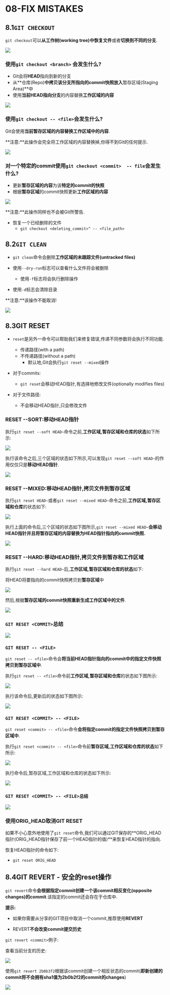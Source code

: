 # 08-FIX MISTAKES

## 8.1`GIT CHECKOUT`

`git checkout`可以**从工作树(working tree)中恢复文件**或者**切换到不同的分支**.

![](images/git_checkout.png)

### 使用`git checkout <branch>` 会发生什么?

- Git会将**HEAD**指向到新的分支
- 从**仓库(Repo)**中拷贝该分支所指向的commit快照放入**暂存区域(Staging Area)**中
- 使用**当前HEAD指向分支**的内容替换**工作区域的内容**

![](images/checkout_a_branch.png)

### 使用`git checkout -- <file>`会发生什么?

Git会使用**当前暂存区域的内容替换工作区域中的内容**.

**注意:**此操作会完全将工作区域的内容替换掉,你得不到Git的任何提示.

![](images/checkout_file.png)

### 对一个特定的commit使用`git checkout <commit>  -- file`会发生什么?

- 更新**暂存区域的内容**为该**特定的commit的快照**
- 根据**暂存区域**的commit快照更新**工作区域的内容**

![](images/checkout_file_from_commit.png)

**注意:**此操作同样也不会被Git所警告.

- 恢复一个已经删除的文件
  - `git checkout <deleting_commit>^ -- <file_path>`

## 8.2`GIT CLEAN`

- `git clean`命令会删除**工作区域的未跟踪文件(untracked files)**
- 使用`--dry-run`标志可以查看什么文件将会被删除
  - 使用`-f`标志将会执行删除操作

- 使用`-d`标志会清除目录

**注意:**该操作不能取消!

![](images/git_clean.png)

## 8.3GIT RESET

- `reset`是另外一命令可以帮助我们来修复错误,传递不同参数将会执行不同功能.
  - 传递路径(with a path)
  - 不传递路径(without a path)
    - 默认地,Git会执行`git reset --mixed`操作

- 对于commits:
  - `git reset`会移动HEAD指针,有选择地修改文件(optionally modifies files)

- 对于文件路径:
  - 不会移动HEAD指针,只会修改文件

### RESET --SORT:移动HEAD指针

执行`git reset --soft HEAD~`命令之前,**工作区域,暂存区域和仓库的状态**如下所示:

![](images/git_reset_soft_before.png)

执行该命令之后,三个区域的状态如下所示,可以发现`git reset --soft HEAD~`的作用仅仅只是**移动HEAD指针**.

![](images/git_reset_soft_after.png)

### RESET --MIXED:移动HEAD指针,拷贝文件到暂存区域

执行`git reset HEAD~`或者`git reset --mixed HEAD~`命令之前,**工作区域,暂存区域和仓库**的状态如下:

![](images/git_reset_mixed_before.png)

执行上面的命令后,三个区域的状态如下图所示,`git reset --mixed HEAD~`**会移动HEAD指针并且将暂存区域的内容替换为HEAD指针指向的commit快照.**

![](images/git_reset_mixed_after.png)

### RESET --HARD:移动HEAD指针,拷贝文件到暂存和工作区域

执行`git reset --hard HEAD~`后,**工作区域,暂存区域和仓库的状态**如下:

将HEAD将要指向的commit快照拷贝到**暂存区域**中

![](images/git_reset_hard_1.png)

然后,根据**暂存区域的commit快照重新生成工作区域中的文件**.

![](images/git_reset_hard_2.png)

### `GIT RESET <COMMIT>`总结

![](images/git_reset_cheat.png)

### `GIT RESET -- <FILE>`

`git reset -- <file>`命令会**将当前HEAD指针指向的commit中的指定文件快照拷贝到暂存区域中**.

执行`git reset -- <file>`命令前**工作区域,暂存区域和仓库**的状态如下图所示:

![](images/git_reset_file_before.png)

执行该命令后,更新后的状态如下图所示:

![](images/git_reset_file_after.png)

### `GIT RESET <COMMIT> -- <FILE>`

`git reset <commit> -- <file>`命令**会将指定commit的指定文件快照拷贝到暂存区域中**.

执行`git reset <commit> -- <file>`命令前**暂存区域,工作区域和仓库的状态**如下所示:

![](images/git_reset_commit_file_before.png)

执行命令后,暂存区域,工作区域和仓库的状态如下所示:

![](images/git_reset_commit_file_after.png)

### `GIT RESET <COMMIT> -- <FILE>总结`

![](images/git_reset_commit_summary.png)

### 使用ORIG_HEAD取消GIT RESET

如果不小心意外地使用了`git reset`命令,我们可以通过GIT保存的**ORIG_HEAD指针(ORIG_HEAD指针保存了前一个HEAD指针的值)**来恢复HEAD指针的指向.

恢复HEAD指针的命令如下:

- `git reset ORIG_HEAD`

## 8.4GIT REVERT - 安全的reset操作

`git revert`命令**会根据指定commit创建一个该commit相反变化(opposite changes)的commit**.该指定的commit还会存在于仓库中.

**提示:**

- 如果你需要从分享的GIT项目中取消一个commit,推荐使用**REVERT**

- REVERT**不会改变commit提交历史**

`git revert <commit>`例子:

查看当前分支的历史:

![](images/git_revert_before.png)

使用`git revert 2b0b3f2`根据该commit创建一个相反状态的commit(**即新创建的commit将不会拥有sha1值为2b0b2f2的commit的changes**)

![](images/git_revert_undo.png)

